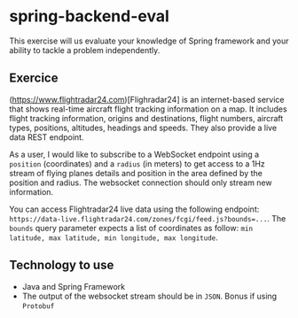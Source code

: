 # spring-backend-eval

This exercise will us evaluate your knowledge of Spring framework and your ability to tackle a problem independently.

## Exercice

(https://www.flightradar24.com)[Flighradar24] is an internet-based service that shows real-time aircraft flight tracking information on a map. It includes flight tracking information, origins and destinations, flight numbers, aircraft types, positions, altitudes, headings and speeds. They also provide a live data REST endpoint.

As a user, I would like to subscribe to a WebSocket endpoint using a `position` (coordinates) and a `radius` (in meters) to get access to a 1Hz stream of flying planes details and position in the area defined by the position and radius. The websocket connection should only stream new information.

You can access Flightradar24 live data using the following endpoint: `https://data-live.flightradar24.com/zones/fcgi/feed.js?bounds=...`. The `bounds` query parameter expects a list of coordinates as follow: `min latitude, max latitude, min longitude, max longitude`.

## Technology to use

- Java and Spring Framework
- The output of the websocket stream should be in `JSON`. Bonus if using `Protobuf`

